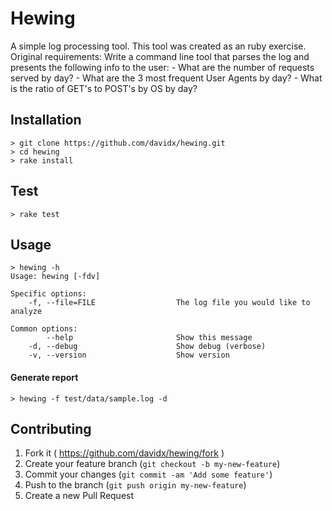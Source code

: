 # Hewing

A simple log processing tool.
This tool was created as an ruby exercise.
Original requirements:
Write a command line tool that parses the log and presents the following info to the user:
    - What are the number of requests served by day?
    - What are the 3 most frequent User Agents by day?
    - What is the ratio of GET's to POST's by OS by day?

## Installation

```
> git clone https://github.com/davidx/hewing.git
> cd hewing
> rake install
```
## Test
```
> rake test
```
## Usage

```
> hewing -h 
Usage: hewing [-fdv]

Specific options:
    -f, --file=FILE                  The log file you would like to analyze

Common options: 
        --help                       Show this message
    -d, --debug                      Show debug (verbose)
    -v, --version                    Show version
```
#### Generate report
```
> hewing -f test/data/sample.log -d
```

## Contributing

1. Fork it ( https://github.com/davidx/hewing/fork )
2. Create your feature branch (`git checkout -b my-new-feature`)
3. Commit your changes (`git commit -am 'Add some feature'`)
4. Push to the branch (`git push origin my-new-feature`)
5. Create a new Pull Request

